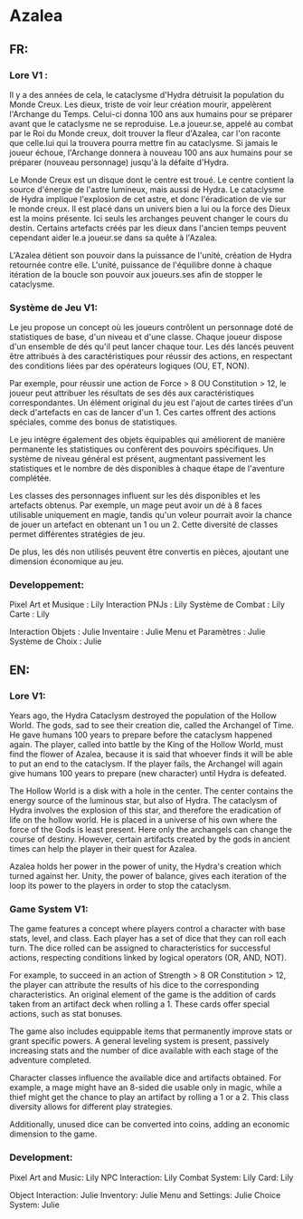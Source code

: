 # Azalea

## FR:

### Lore V1 :

Il y a des années de cela, le cataclysme d'Hydra détruisit la population du Monde Creux. Les dieux, triste de voir leur création mourir, appelèrent l'Archange du Temps. Celui-ci donna 100 ans aux humains pour se préparer avant que le cataclysme ne se reproduise. Le.a joueur.se, appelé au combat par le Roi du Monde creux, doit trouver la fleur d'Azalea, car l'on raconte que celle.lui qui la trouvera pourra mettre fin au cataclysme. Si jamais le joueur échoue, l'Archange donnera à nouveau 100 ans aux humains pour se préparer (nouveau personnage) jusqu'à la défaite d'Hydra.

Le Monde Creux est un disque dont le centre est troué. Le centre contient la source d'énergie de l'astre lumineux, mais aussi de Hydra. Le cataclysme de Hydra implique l'explosion de cet astre, et donc l'éradication de vie sur le monde creux. Il est placé dans un univers bien a lui ou la force des Dieux est la moins présente. Ici seuls les archanges peuvent changer le cours du destin. Certains artefacts créés par les dieux dans l'ancien temps peuvent cependant aider le.a joueur.se dans sa quête à l'Azalea.

L'Azalea détient son pouvoir dans la puissance de l'unité, création de Hydra retournée contre elle. L'unité, puissance de l'équilibre donne à chaque itération de la boucle son pouvoir aux joueurs.ses afin de stopper le cataclysme. 

### Système de Jeu V1:

Le jeu propose un concept où les joueurs contrôlent un personnage doté de statistiques de base, d'un niveau et d'une classe. Chaque joueur dispose d'un ensemble de dés qu'il peut lancer chaque tour. Les dés lancés peuvent être attribués à des caractéristiques pour réussir des actions, en respectant des conditions liées par des opérateurs logiques (OU, ET, NON).

Par exemple, pour réussir une action de Force > 8 OU Constitution > 12, le joueur peut attribuer les résultats de ses dés aux caractéristiques correspondantes. Un élément original du jeu est l'ajout de cartes tirées d'un deck d'artefacts en cas de lancer d'un 1. Ces cartes offrent des actions spéciales, comme des bonus de statistiques.

Le jeu intègre également des objets équipables qui améliorent de manière permanente les statistiques ou confèrent des pouvoirs spécifiques. Un système de niveau général est présent, augmentant passivement les statistiques et le nombre de dés disponibles à chaque étape de l'aventure complétée.

Les classes des personnages influent sur les dés disponibles et les artefacts obtenus. Par exemple, un mage peut avoir un dé à 8 faces utilisable uniquement en magie, tandis qu'un voleur pourrait avoir la chance de jouer un artefact en obtenant un 1 ou un 2. Cette diversité de classes permet différentes stratégies de jeu.

De plus, les dés non utilisés peuvent être convertis en pièces, ajoutant une dimension économique au jeu.

### Developpement:

Pixel Art et Musique : Lily
Interaction PNJs : Lily
Système de Combat : Lily
Carte : Lily

Interaction Objets : Julie
Inventaire : Julie
Menu et Paramètres : Julie
Système de Choix : Julie

## EN:

### Lore V1:

Years ago, the Hydra Cataclysm destroyed the population of the Hollow World. The gods, sad to see their creation die, called the Archangel of Time. He gave humans 100 years to prepare before the cataclysm happened again. The player, called into battle by the King of the Hollow World, must find the flower of Azalea, because it is said that whoever finds it will be able to put an end to the cataclysm. If the player fails, the Archangel will again give humans 100 years to prepare (new character) until Hydra is defeated.

The Hollow World is a disk with a hole in the center. The center contains the energy source of the luminous star, but also of Hydra. The cataclysm of Hydra involves the explosion of this star, and therefore the eradication of life on the hollow world. He is placed in a universe of his own where the force of the Gods is least present. Here only the archangels can change the course of destiny. However, certain artifacts created by the gods in ancient times can help the player in their quest for Azalea.

Azalea holds her power in the power of unity, the Hydra's creation which turned against her. Unity, the power of balance, gives each iteration of the loop its power to the players in order to stop the cataclysm.

### Game System V1:

The game features a concept where players control a character with base stats, level, and class. Each player has a set of dice that they can roll each turn. The dice rolled can be assigned to characteristics for successful actions, respecting conditions linked by logical operators (OR, AND, NOT).

For example, to succeed in an action of Strength > 8 OR Constitution > 12, the player can attribute the results of his dice to the corresponding characteristics. An original element of the game is the addition of cards taken from an artifact deck when rolling a 1. These cards offer special actions, such as stat bonuses.

The game also includes equippable items that permanently improve stats or grant specific powers. A general leveling system is present, passively increasing stats and the number of dice available with each stage of the adventure completed.

Character classes influence the available dice and artifacts obtained. For example, a mage might have an 8-sided die usable only in magic, while a thief might get the chance to play an artifact by rolling a 1 or a 2. This class diversity allows for different play strategies.

Additionally, unused dice can be converted into coins, adding an economic dimension to the game.

### Development:

Pixel Art and Music: Lily
NPC Interaction: Lily
Combat System: Lily
Card: Lily

Object Interaction: Julie
Inventory: Julie
Menu and Settings: Julie
Choice System: Julie